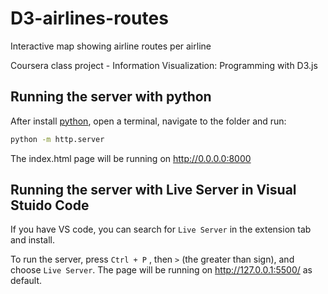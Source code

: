 # D3-airlines-routes
Interactive map showing airline routes per airline

Coursera class project - Information Visualization: Programming with D3.js

## Running the server with python
After install [python](https://www.python.org/), open a terminal, navigate to the folder and run:
```bash
python -m http.server
```
The index.html page will be running on http://0.0.0.0:8000

## Running the server with Live Server in Visual Stuido Code
If you have VS code, you can search for `Live Server` in the extension tab and install.

To run the server, press `Ctrl + P` , then `>` (the greater than sign), and choose `Live Server`. The page will be running on http://127.0.0.1:5500/ as default.
